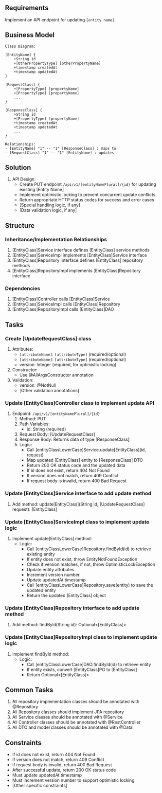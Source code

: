 ## Requirements
Implement an API endpoint for updating `[entity name]`.

## Business Model
```
Class Diagram:

[EntityName] {
    +String id
    +[OtherPropertyType] [otherPropertyName]
    +timestamp createdAt
    +timestamp updatedAt
}

[RequestClass] {
    +[PropertyType] [propertyName]
    +[PropertyType] [propertyName]
    ...
}

[ResponseClass] {
    +String id
    +[PropertyType] [propertyName]
    +timestamp createdAt
    +timestamp updatedAt
    ...
}

Relationships:
- [EntityName] "1" -- "1" [ResponseClass] : maps to
- [RequestClass] "1" -- "1" [EntityName] : updates
```

## Solution
1. API Design:
   - Create PUT endpoint `/api/v1/[entityNamePlural]/{id}` for updating existing [Entity Name]
   - Implement optimistic locking to prevent concurrent update conflicts
   - Return appropriate HTTP status codes for success and error cases
   - [Special handling logic, if any]
   - [Data validation logic, if any]

## Structure

### Inheritance/Implementation Relationships
1. [EntityClass]Service interface defines [EntityClass] service methods
2. [EntityClass]ServiceImpl implements [EntityClass]Service interface
3. [EntityClass]Repository interface defines [EntityClass] repository methods
4. [EntityClass]RepositoryImpl implements [EntityClass]Repository interface

### Dependencies
1. [EntityClass]Controller calls [EntityClass]Service
2. [EntityClass]ServiceImpl calls [EntityClass]Repository
3. [EntityClass]RepositoryImpl calls [EntityClass]DAO

## Tasks

### Create [UpdateRequestClass] class
  1. Attributes:
     - `[attributeName]`: `[attributeType]` (required/optional)
     - `[attributeName]`: `[attributeType]` (required/optional)
     - version: Integer (required, for optimistic locking)
  2. Constructor:
     - Use @AllArgsConstructor annotation
  3. Validation:
     - version: @NotNull
     - [Other validation annotations]

### Update [EntityClass]Controller class to implement update API
  1. Endpoint: `/api/v1/[entityNamePlural]/{id}`
     1. Method: PUT
     2. Path Variables:
        - id: String (required)
     3. Request Body: [UpdateRequestClass]
     4. Response Body: Returns data of type [ResponseClass]
     5. Logic:
        - Call [entityClassLowerCase]Service.update[EntityClass](id, request)
        - Map updated [EntityClass] entity to [ResponseClass] DTO
        - Return 200 OK status code and the updated data
        - If id does not exist, return 404 Not Found
        - If version does not match, return 409 Conflict
        - If request body is invalid, return 400 Bad Request

### Update [EntityClass]Service interface to add update method
  1. Add method: update[EntityClass](String id, [UpdateRequestClass] request): [EntityClass]

### Update [EntityClass]ServiceImpl class to implement update logic
  1. Implement update[EntityClass] method:
     - Logic:
       - Call [entityClassLowerCase]Repository.findById(id) to retrieve existing entity
       - If entity does not exist, throw EntityNotFoundException
       - Check if version matches, if not, throw OptimisticLockException
       - Update entity attributes
       - Increment version number
       - Update updatedAt timestamp
       - Call [entityClassLowerCase]Repository.save(entity) to save the updated entity
       - Return the updated [EntityClass] object

### Update [EntityClass]Repository interface to add update method
  1. Add method: findById(String id): Optional<[EntityClass]>

### Update [EntityClass]RepositoryImpl class to implement update logic
  1. Implement findById method:
     - Logic:
       - Call [entityClassLowerCase]DAO.findById(id) to retrieve entity
       - If entity exists, convert [EntityClass]PO to [EntityClass]
       - Return Optional<[EntityClass]>

## Common Tasks
1. All repository implementation classes should be annotated with @Repository
2. All Repository classes should implement JPA repository
3. All Service classes should be annotated with @Service
4. All Controller classes should be annotated with @RestController
5. All DTO and model classes should be annotated with @Data

## Constraints
- If id does not exist, return 404 Not Found
- If version does not match, return 409 Conflict
- If request body is invalid, return 400 Bad Request
- After successful update, return 200 OK status code
- Must update updatedAt timestamp
- Must increment version number to support optimistic locking
- [Other specific constraints] 